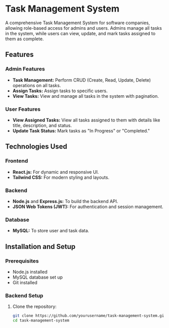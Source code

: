 # Task Management System

A comprehensive Task Management System for software companies, allowing role-based access for admins and users. Admins manage all tasks in the system, while users can view, update, and mark tasks assigned to them as complete.

## Features

### Admin Features
- **Task Management:** Perform CRUD (Create, Read, Update, Delete) operations on all tasks.
- **Assign Tasks:** Assign tasks to specific users.
- **View Tasks:** View and manage all tasks in the system with pagination.

### User Features
- **View Assigned Tasks:** View all tasks assigned to them with details like title, description, and status.
- **Update Task Status:** Mark tasks as "In Progress" or "Completed."

## Technologies Used

### Frontend
- **React.js:** For dynamic and responsive UI.
- **Tailwind CSS:** For modern styling and layouts.

### Backend
- **Node.js** and **Express.js:** To build the backend API.
- **JSON Web Tokens (JWT):** For authentication and session management.

### Database
- **MySQL:** To store user and task data.

## Installation and Setup

### Prerequisites
- Node.js installed
- MySQL database set up
- Git installed

### Backend Setup
1. Clone the repository:
   ```bash
   git clone https://github.com/yourusername/task-management-system.git
   cd task-management-system
